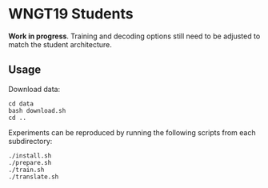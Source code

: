 # WNGT19 Students

**Work in progress**. Training and decoding options still need to be adjusted to match the student architecture.


## Usage

Download data:

    cd data
    bash download.sh
    cd ..

Experiments can be reproduced by running the following scripts from each subdirectory:

    ./install.sh
    ./prepare.sh
    ./train.sh
    ./translate.sh

